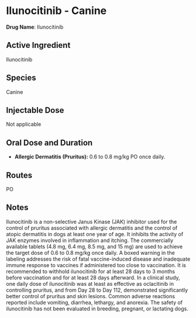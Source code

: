 # Ilunocitinib - Canine

**Drug Name**: Ilunocitinib

## Active Ingredient
Ilunocitinib

## Species
Canine

## Injectable Dose
Not applicable

## Oral Dose and Duration
- **Allergic Dermatitis (Pruritus):** 0.6 to 0.8 mg/kg PO once daily.

## Routes
PO

## Notes
Ilunocitinib is a non-selective Janus Kinase (JAK) inhibitor used for the control of pruritus associated with allergic dermatitis and the control of atopic dermatitis in dogs at least one year of age. It inhibits the activity of JAK enzymes involved in inflammation and itching. The commercially available tablets (4.8 mg, 6.4 mg, 8.5 mg, and 15 mg) are used to achieve the target dose of 0.6 to 0.8 mg/kg once daily. A boxed warning in the labeling addresses the risk of fatal vaccine-induced disease and inadequate immune response to vaccines if administered too close to vaccination. It is recommended to withhold ilunocitinib for at least 28 days to 3 months before vaccination and for at least 28 days afterward. In a clinical study, one daily dose of ilunocitinib was at least as effective as oclacitinib in controlling pruritus, and from Day 28 to Day 112, demonstrated significantly better control of pruritus and skin lesions. Common adverse reactions reported include vomiting, diarrhea, lethargy, and anorexia. The safety of ilunocitinib has not been evaluated in breeding, pregnant, or lactating dogs.
